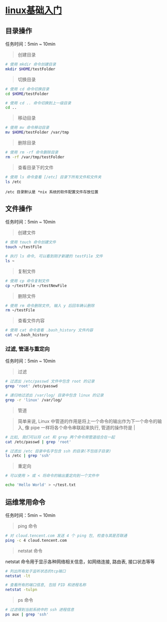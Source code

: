 # [linux基础入门](https://cloud.tencent.com/developer/labs/lab/10000)

## 目录操作
任务时间：5min ~ 10min

> 创建目录

 ```sh
# 使用 mkdir 命令创建目录
mkdir $HOME/testFolder
```

> 切换目录

```sh
# 使用 cd 命令切换目录
cd $HOME/testFolder

# 使用 cd .. 命令切换到上一级目录
cd ..
```

> 移动目录

```sh
# 使用 mv 命令移动目录
mv $HOME/testFolder /var/tmp
```

> 删除目录

```sh
# 使用 rm -rf 命令删除目录
rm -rf /var/tmp/testFolder
```

> 查看目录下的文件

```sh
# 使用 ls 命令查看 [/etc] 目录下所有文件和文件夹
ls /etc
```

    /etc 目录默认是 *nix 系统的软件配置文件存放位置


## 文件操作
任务时间：5min ~ 10min

> 创建文件

```sh
# 使用 touch 命令创建文件
touch ~/testFile

# 执行 ls 命令, 可以看到刚才新建的 testFile 文件
ls ~
```

> 复制文件

```sh
# 使用 cp 命令复制文件
cp ~/testFile ~/testNewFile
```

> 删除文件

```sh
# 使用 rm 命令删除文件, 输入 y 后回车确认删除
rm ~/testFile
```

> 查看文件内容

```sh
# 使用 cat 命令查看 .bash_history 文件内容
cat ~/.bash_history
```

### 过滤, 管道与重定向
任务时间：5min ~ 10min

> 过滤

```sh
# 过滤出 /etc/passwd 文件中包含 root 的记录
grep 'root' /etc/passwd

# 递归地过滤出 /var/log/ 目录中包含 linux 的记录
grep -r 'linux' /var/log/
```

> 管道

> 简单来说, Linux 中管道的作用是将上一个命令的输出作为下一个命令的输入, 像 pipe 一样将各个命令串联起来执行, 管道的操作符是 |

```sh
# 比如, 我们可以将 cat 和 grep 两个命令用管道组合在一起
cat /etc/passwd | grep 'root'

# 过滤出 /etc 目录中名字包含 ssh 的目录(不包括子目录)
ls /etc | grep 'ssh'
```

> 重定向

```sh
# 可以使用 > 或 < 将命令的输出重定向到一个文件中

echo 'Hello World' > ~/test.txt
```

## 运维常用命令
任务时间：5min ~ 10min

> ping 命令

```sh
# 对 cloud.tencent.com 发送 4 个 ping 包, 检查与其是否联通
ping -c 4 cloud.tencent.com
```

> netstat 命令
  
  netstat 命令用于显示各种网络相关信息，如网络连接, 路由表, 接口状态等等

```sh
# 列出所有处于监听状态的tcp端口
netstat -lt

# 查看所有的端口信息, 包括 PID 和进程名称
netstat -tulpn
```

> ps 命令

```sh
# 过滤得到当前系统中的 ssh 进程信息
ps aux | grep 'ssh'
```